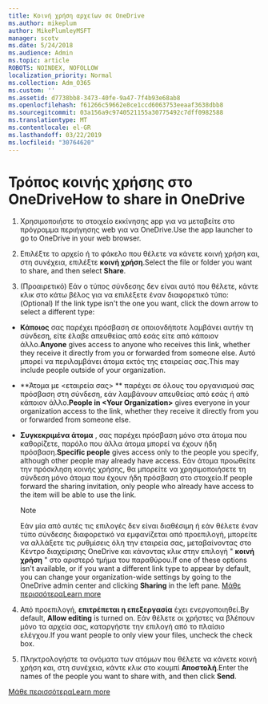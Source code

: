 ```yaml
---
title: Κοινή χρήση αρχείων σε OneDrive
ms.author: mikeplum
author: MikePlumleyMSFT
manager: scotv
ms.date: 5/24/2018
ms.audience: Admin
ms.topic: article
ROBOTS: NOINDEX, NOFOLLOW
localization_priority: Normal
ms.collection: Adm_O365
ms.custom: ''
ms.assetid: d7738bb8-3473-40fe-9a47-7f4b93e68ab8
ms.openlocfilehash: f61266c59662e8ce1ccd6063753eeaaf3638dbb8
ms.sourcegitcommit: 03a156a9c9740521155a30775492c7dff0982588
ms.translationtype: MT
ms.contentlocale: el-GR
ms.lasthandoff: 03/22/2019
ms.locfileid: "30764620"
---
```

# <a name="how-to-share-in-onedrive"></a><span data-ttu-id="778c4-102">Τρόπος κοινής χρήσης στο OneDrive</span><span class="sxs-lookup"><span data-stu-id="778c4-102">How to share in OneDrive</span></span>

1. <span data-ttu-id="778c4-103">Χρησιμοποιήστε το στοιχείο εκκίνησης app για να μεταβείτε στο πρόγραμμα περιήγησης web για να OneDrive.</span><span class="sxs-lookup"><span data-stu-id="778c4-103">Use the app launcher to go to OneDrive in your web browser.</span></span> 
    
2. <span data-ttu-id="778c4-104">Επιλέξτε το αρχείο ή το φάκελο που θέλετε να κάνετε κοινή χρήση και, στη συνέχεια, επιλέξτε **κοινή χρήση**.</span><span class="sxs-lookup"><span data-stu-id="778c4-104">Select the file or folder you want to share, and then select **Share**.</span></span>
    
3. <span data-ttu-id="778c4-105">(Προαιρετικό) Εάν ο τύπος σύνδεσης δεν είναι αυτό που θέλετε, κάντε κλικ στο κάτω βέλος για να επιλέξετε έναν διαφορετικό τύπο:</span><span class="sxs-lookup"><span data-stu-id="778c4-105">(Optional) If the link type isn't the one you want, click the down arrow to select a different type:</span></span>
    
  - <span data-ttu-id="778c4-106">**Κάποιος** σας παρέχει πρόσβαση σε οποιονδήποτε λαμβάνει αυτήν τη σύνδεση, είτε έλαβε απευθείας από εσάς είτε από κάποιον άλλο.</span><span class="sxs-lookup"><span data-stu-id="778c4-106">**Anyone** gives access to anyone who receives this link, whether they receive it directly from you or forwarded from someone else.</span></span> <span data-ttu-id="778c4-107">Αυτό μπορεί να περιλαμβάνει άτομα εκτός της εταιρείας σας.</span><span class="sxs-lookup"><span data-stu-id="778c4-107">This may include people outside of your organization.</span></span> 
    
  - <span data-ttu-id="778c4-108">\*\*Άτομα με \<εταιρεία σας\> \*\* παρέχει σε όλους του οργανισμού σας πρόσβαση στη σύνδεση, εάν λαμβάνουν απευθείας από εσάς ή από κάποιον άλλο.</span><span class="sxs-lookup"><span data-stu-id="778c4-108">**People in \<Your Organization\>** gives everyone in your organization access to the link, whether they receive it directly from you or forwarded from someone else.</span></span> 
    
  - <span data-ttu-id="778c4-109">**Συγκεκριμένα άτομα** , σας παρέχει πρόσβαση μόνο στα άτομα που καθορίζετε, παρόλο που άλλα άτομα μπορεί να έχουν ήδη πρόσβαση.</span><span class="sxs-lookup"><span data-stu-id="778c4-109">**Specific people** gives access only to the people you specify, although other people may already have access.</span></span> <span data-ttu-id="778c4-110">Εάν άτομα προωθείτε την πρόσκληση κοινής χρήσης, θα μπορείτε να χρησιμοποιήσετε τη σύνδεση μόνο άτομα που έχουν ήδη πρόσβαση στο στοιχείο.</span><span class="sxs-lookup"><span data-stu-id="778c4-110">If people forward the sharing invitation, only people who already have access to the item will be able to use the link.</span></span> 
    
    > [!NOTE]
    > <span data-ttu-id="778c4-111">Εάν μία από αυτές τις επιλογές δεν είναι διαθέσιμη ή εάν θέλετε έναν τύπο σύνδεσης διαφορετικό να εμφανίζεται από προεπιλογή, μπορείτε να αλλάξετε τις ρυθμίσεις όλη την εταιρεία σας, μεταβαίνοντας στο Κέντρο διαχείρισης OneDrive και κάνοντας κλικ στην επιλογή " **κοινή χρήση** " στο αριστερό τμήμα του παραθύρου.</span><span class="sxs-lookup"><span data-stu-id="778c4-111">If one of these options isn't available, or if you want a different link type to appear by default, you can change your organization-wide settings by going to the OneDrive admin center and clicking **Sharing** in the left pane.</span></span> [<span data-ttu-id="778c4-112">Μάθε περισσότερα</span><span class="sxs-lookup"><span data-stu-id="778c4-112">Learn more</span></span>](https://go.microsoft.com/fwlink/?linkid=871961)
  
4. <span data-ttu-id="778c4-113">Από προεπιλογή, **επιτρέπεται η επεξεργασία** έχει ενεργοποιηθεί.</span><span class="sxs-lookup"><span data-stu-id="778c4-113">By default, **Allow editing** is turned on.</span></span> <span data-ttu-id="778c4-114">Εάν θέλετε οι χρήστες να βλέπουν μόνο τα αρχεία σας, καταργήστε την επιλογή από το πλαίσιο ελέγχου.</span><span class="sxs-lookup"><span data-stu-id="778c4-114">If you want people to only view your files, uncheck the check box.</span></span> 
    
5. <span data-ttu-id="778c4-115">Πληκτρολογήστε τα ονόματα των ατόμων που θέλετε να κάνετε κοινή χρήση και, στη συνέχεια, κάντε κλικ στο κουμπί **Αποστολή**.</span><span class="sxs-lookup"><span data-stu-id="778c4-115">Enter the names of the people you want to share with, and then click **Send**.</span></span>
    
[<span data-ttu-id="778c4-116">Μάθε περισσότερα</span><span class="sxs-lookup"><span data-stu-id="778c4-116">Learn more</span></span>](https://go.microsoft.com/fwlink/?linkid=871861)
  


